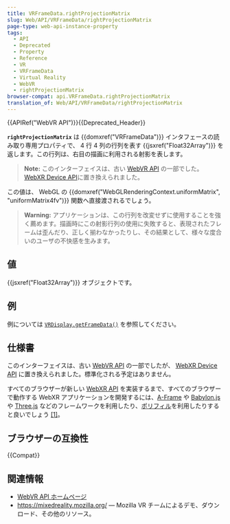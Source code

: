 ```yaml
---
title: VRFrameData.rightProjectionMatrix
slug: Web/API/VRFrameData/rightProjectionMatrix
page-type: web-api-instance-property
tags:
  - API
  - Deprecated
  - Property
  - Reference
  - VR
  - VRFrameData
  - Virtual Reality
  - WebVR
  - rightProjectionMatrix
browser-compat: api.VRFrameData.rightProjectionMatrix
translation_of: Web/API/VRFrameData/rightProjectionMatrix
---
```

{{APIRef("WebVR API")}}{{Deprecated_Header}}

**`rightProjectionMatrix`** は {{domxref("VRFrameData")}} インタフェースの読み取り専用プロパティで、 4 行 4 列の行列を表す {{jsxref("Float32Array")}} を返します。この行列は、右目の描画に利用される射影を表します。

> **Note:** このインターフェイスは、古い [WebVR API](https://immersive-web.github.io/webvr/spec/1.1/) の一部でした。 [WebXR Device API](https://immersive-web.github.io/webxr/)に置き換えられました。

この値は、 WebGL の {{domxref("WebGLRenderingContext.uniformMatrix", "uniformMatrix4fv")}} 関数へ直接渡されるでしょう。

> **Warning:** アプリケーションは、この行列を改変せずに使用することを強く薦めます。描画時にこの射影行列の使用に失敗すると、表現されたフレームは歪んだり、正しく揃わなかったりし、その結果として、様々な度合いのユーザの不快感を生みます。

## 値

{{jsxref("Float32Array")}} オブジェクトです。

## 例

例については [`VRDisplay.getFrameData()`](/ja/docs/Web/API/VRDisplay/getFrameData#例
) を参照してください。

## 仕様書

このインターフェイスは、古い [WebVR API](https://immersive-web.github.io/webvr/spec/1.1/#interface-vrdisplay) の一部でしたが、 [WebXR Device API](https://immersive-web.github.io/webxr/) に置き換えられました。標準化される予定はありません。

すべてのブラウザーが新しい [WebXR API](/ja/docs/Web/API/WebXR_Device_API/Fundamentals) を実装するまで、すべてのブラウザーで動作する WebXR アプリケーションを開発するには、[A-Frame](https://aframe.io/) や [Babylon.js](https://www.babylonjs.com/) や [Three.js](https://threejs.org/) などのフレームワークを利用したり、[ポリフィル](https://github.com/immersive-web/webxr-polyfill)を利用したりすると良いでしょう [\[1\]](https://developer.oculus.com/documentation/web/port-vr-xr/)。

## ブラウザーの互換性

{{Compat}}

## 関連情報

- [WebVR API ホームページ](/ja/docs/Web/API/WebVR_API)
- <https://mixedreality.mozilla.org/> — Mozilla VR チームによるデモ、ダウンロード、その他のリソース。
